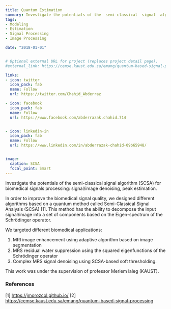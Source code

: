 ```yaml
---
title: Quantum Estimation
summary: Investigate the potentials of the  semi-classical  signal  algorithm (SCSA) for biomedical signals estimation.
tags:
- Modeling
- Estimation
- Signal Processing
- Image Processing

date: "2018-01-01"


# Optional external URL for project (replaces project detail page).
#external_link: https://cemse.kaust.edu.sa/emang/quantum-based-signal-processing

links:
- icon: twitter
  icon_pack: fab
  name: Follow
  url: https://twitter.com/Chahid_Abderraz

- icon: facebook
  icon_pack: fab
  name: Follow
  url: https://www.facebook.com/abderrazak.chahid.714


- icon: linkedin-in
  icon_pack: fab
  name: Follow
  url: https://www.linkedin.com/in/abderrazak-chahid-09b65948/


image:
  caption: SCSA
  focal_point: Smart
---
```


Investigate the potentials of the  semi-classical  signal  algorithm (SCSA) for biomedical signals processing: signal/image denoising, peak estimation.


In order to improve the biomedical signal quality, we designed different algorithms based on a quantum method called Semi-Classical Signal Analysis (SCSA) [1]. This method has the ability to decompose the input signal/image into a set of components based on the Eigen-spectrum of the Schrödinger operator.  


We targeted different biomedical applications:

1. MRI image enhancement using adaptive algorithm based on image segmentation
2. MRS residual water suppression using the squared eigenfunctions of the Schrödinger operator
3. Complex MRS signal denoising using SCSA-based  soft thresholding.

This work was under the supervision of professor Meriem laleg (KAUST).

### References
[1] https://jmorozcol.github.io/
[2] https://cemse.kaust.edu.sa/emang/quantum-based-signal-processing
